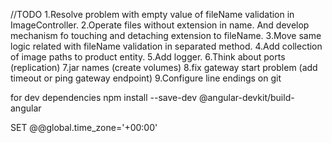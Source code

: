 //TODO
1.Resolve problem with empty value of fileName validation in ImageController.
2.Operate files without extension in name. And develop mechanism fo touching and detaching extension to fileName.
3.Move same logic related with fileName validation in separated method.
4.Add collection of image paths to product entity.
5.Add logger.
6.Think about ports (replication)
7.jar names (create volumes)
8.fix gateway start problem (add timeout or ping gateway endpoint)
9.Configure line endings on git

for dev dependencies npm install --save-dev @angular-devkit/build-angular

SET @@global.time_zone='+00:00'